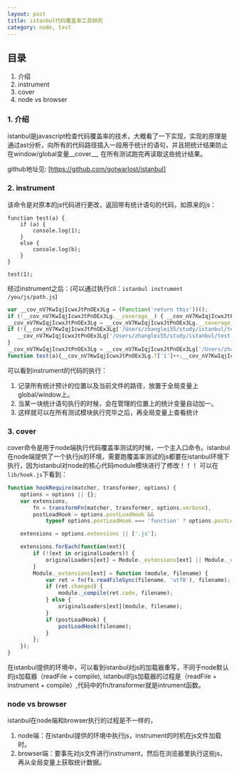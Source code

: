 ```yaml
---
layout: post
title: istanbul代码覆盖率工具研究
category: node, test
---
```


## 目录
1. 介绍
2. instrument
3. cover
4. node vs browser

<!-- more -->

### 1. 介绍

istanbul是javascript检查代码覆盖率的技术，大概看了一下实现，实现的原理是通过ast分析，向所有的代码路径插入一段用于统计的语句，并且把统计结果防止在window/global变量__cover__, 在所有测试跑完再读取这些统计结果。

github地址见: [https://github.com/gotwarlost/istanbul]

### 2. instrument

该命令是对原本的js代码进行更改，返回带有统计语句的代码，如原来的js：

```javacript
function test(a) {
    if (a) {
        console.log(1);
    }
    else {
        console.log(b);
    }
}

test(1);
```

经过instrument之后：(可以通过执行cli：`istanbul instrument /you/js/path.js`)

```javascript
var __cov_nV7KwIqjIcwxJtPnOEx3Lg = (Function('return this'))();
if (!__cov_nV7KwIqjIcwxJtPnOEx3Lg.__coverage__) { __cov_nV7KwIqjIcwxJtPnOEx3Lg.__coverage__ = {}; }
__cov_nV7KwIqjIcwxJtPnOEx3Lg = __cov_nV7KwIqjIcwxJtPnOEx3Lg.__coverage__;
if (!(__cov_nV7KwIqjIcwxJtPnOEx3Lg['/Users/zhanglei55/study/istanbul/test.js'])) {
   __cov_nV7KwIqjIcwxJtPnOEx3Lg['/Users/zhanglei55/study/istanbul/test.js'] = {"path":"/Users/zhanglei55/study/istanbul/test.js","s":{"1":1,"2":0,"3":0,"4":0,"5":0},"b":{"1":[0,0]},"f":{"1":0},"fnMap":{"1":{"name":"test","line":1,"loc":{"start":{"line":1,"column":0},"end":{"line":1,"column":17}}}},"statementMap":{"1":{"start":{"line":1,"column":0},"end":{"line":8,"column":1}},"2":{"start":{"line":2,"column":4},"end":{"line":7,"column":5}},"3":{"start":{"line":3,"column":8},"end":{"line":3,"column":23}},"4":{"start":{"line":6,"column":8},"end":{"line":6,"column":23}},"5":{"start":{"line":10,"column":0},"end":{"line":10,"column":8}}},"branchMap":{"1":{"line":2,"type":"if","locations":[{"start":{"line":2,"column":4},"end":{"line":2,"column":4}},{"start":{"line":2,"column":4},"end":{"line":2,"column":4}}]}}};
}
__cov_nV7KwIqjIcwxJtPnOEx3Lg = __cov_nV7KwIqjIcwxJtPnOEx3Lg['/Users/zhanglei55/study/istanbul/test.js'];
function test(a){__cov_nV7KwIqjIcwxJtPnOEx3Lg.f['1']++;__cov_nV7KwIqjIcwxJtPnOEx3Lg.s['2']++;if(a){__cov_nV7KwIqjIcwxJtPnOEx3Lg.b['1'][0]++;__cov_nV7KwIqjIcwxJtPnOEx3Lg.s['3']++;console.log(1);}else{__cov_nV7KwIqjIcwxJtPnOEx3Lg.b['1'][1]++;__cov_nV7KwIqjIcwxJtPnOEx3Lg.s['4']++;console.log(b);}}__cov_nV7KwIqjIcwxJtPnOEx3Lg.s['5']++;test(1);
```

可以看到instrument的代码的执行：
1. 记录所有统计预计的位置以及当前文件的路径，放置于全局变量上global/window上。
2. 当某一块统计语句执行的时候，会在管理的位置上的统计变量自动加一。
3. 这样就可以在所有测试模块执行完毕之后，再全局变量上查看统计

### 3. cover

cover命令是用于node端执行代码覆盖率测试的时候，一个主入口命令。istanbul在node端提供了一个执行js的环境，需要跑覆盖率测试的js都要在istanbul环境下执行，因为istanbul对node的核心代码module模块进行了修改！！！
可以在`lib/hook.js`下看到：

```javascript
function hookRequire(matcher, transformer, options) {
    options = options || {};
    var extensions,
        fn = transformFn(matcher, transformer, options.verbose),
        postLoadHook = options.postLoadHook &&
            typeof options.postLoadHook === 'function' ? options.postLoadHook : null;

    extensions = options.extensions || ['.js'];

    extensions.forEach(function(ext){
        if (!(ext in originalLoaders)) {
            originalLoaders[ext] = Module._extensions[ext] || Module._extensions['.js'];
        }
        Module._extensions[ext] = function (module, filename) {
            var ret = fn(fs.readFileSync(filename, 'utf8'), filename);
            if (ret.changed) {
                module._compile(ret.code, filename);
            } else {
                originalLoaders[ext](module, filename);
            }
            if (postLoadHook) {
                postLoadHook(filename);
            }
        };
    });
}
```

在istanbul提供的环境中，可以看到istanbul对js的加载器重写，不同于node默认的js加载器（readFile + compile), istanbul的js加载器的过程是（readFile + instrument + compile）,代码中的fn/transformer就是intrument函数。

### node vs browser

istanbul在node端和browser执行的过程是不一样的，
1. node端：在istanbul提供的环境中执行js，instrument的时机在js文件加载时。
2. browser端：要事先对js文件进行instrument，然后在浏览器里执行这些js，再从全局变量上获取统计数据。


